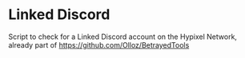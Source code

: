 # Linked Discord
Script to check for a Linked Discord account on the Hypixel Network, already part of https://github.com/Olloz/BetrayedTools
